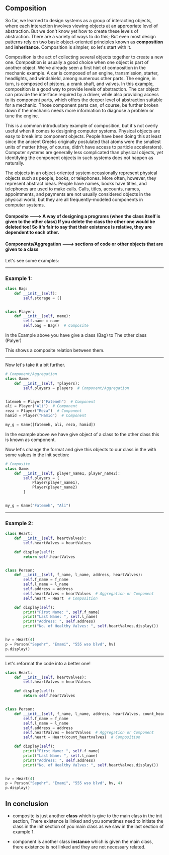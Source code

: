 ## Composition
So far, we learned to design systems as a group of interacting objects, where each 
interaction involves viewing objects at an appropriate level of abstraction. But we 
don't know yet how to create these levels of abstraction. There are a variety of ways 
to do this; But even most design patterns rely 
on two basic object-oriented principles known as **composition** and **inheritance**. 
Composition is simpler, so let's start with it.

Composition is the act of collecting several objects together to create a new one. 
Composition is usually a good choice when one object is part of another object. 
We've already seen a first hint of composition in the mechanic example. A car is 
composed of an engine, transmission, starter, headlights, and windshield, among 
numerous other parts. The engine, in turn, is composed of pistons, a crank shaft, and 
valves. In this example, composition is a good way to provide levels of abstraction. 
The car object can provide the interface required by a driver, while also providing 
access to its component parts, which offers the deeper level of abstraction suitable 
for a mechanic. Those component parts can, of course, be further broken down if the 
mechanic needs more information to diagnose a problem or tune the engine.

This is a common introductory example of composition, but it's not overly useful 
when it comes to designing computer systems. Physical objects are easy to break 
into component objects. People have been doing this at least since the ancient Greeks 
originally postulated that atoms were the smallest units of matter (they, of course, 
didn't have access to particle accelerators). Computer systems are generally less 
complicated than physical objects, yet identifying the component objects in such 
systems does not happen as naturally.

The objects in an object-oriented system occasionally represent physical objects such 
as people, books, or telephones. More often, however, they represent abstract ideas. 
People have names, books have titles, and telephones are used to make calls. Calls, 
titles, accounts, names, appointments, and payments are not usually considered 
objects in the physical world, but they are all frequently-modeled components in 
computer systems.
#### **Composite** ---> **A way of designing a programs (when the class itself is given to the other class) If you delete the class the other one would be deleted too! So it's fair to say that their existence is relative, they are dependent to each other.**
#### **Components/Aggregation** ---> **sections of code or other objects that are given to a class**

Let's see some examples:

---

### Example 1:
```Python
class Bag:
    def __init__(self):
        self.storage = []


class Player:
    def __init__(self, name):
        self.name = name
        self.bag = Bag()  # Composite
```
In the Example above you have give a class (Bag) to The other class (Palyer)

This shows a composite relation between them.

---
Now let's take it a bit further.

```Python
# Component/Aggregation
class Game:
    def __init__(self, *players):
        self.players = players  # Component/Aggregation


fatemeh = Player("Fatemeh")  # Component
ali = Player("Ali")  # Component
reza = Player("Reza")  # Component
hamid = Player("Hamid")  # Component

my_g = Game([fatemeh, ali, reza, hamid])
```
In the example above we have give object of a class to the other class this is known as component.


Now let's change the format and give this objects to our class in the with some values in the init section:


```Python
# Composite
class Game:
    def __init__(self, player_name1, player_name2):
        self.players = [
            Player(player_name1),
            Player(player_name2)
        ]


my_g = Game("Fatemeh", "Ali")
```

---

### Example 2:
```Python
class Heart:
    def __init__(self, heartValves):
        self.heartValves = heartValves

    def display(self):
        return self.heartValves


class Person:
    def __init__(self, f_name, l_name, address, heartValves):
        self.f_name = f_name
        self.l_name = l_name
        self.address = address
        self.heartValves = heartValves  # Aggregation or Component
        self.heart = Heart  # Composition

    def display(self):
        print("First Name: ", self.f_name)
        print("Last Name: ", self.l_name)
        print("Address: ", self.address)
        print("No. of Healthy Valves: ", self.heartValves.display())


hv = Heart(4)
p = Person("Sepehr", "Emami", "555 wso blvd", hv)
p.display()
```
---
Let's reformat the code into a better one!

```Python
class Heart:
    def __init__(self, heartValves):
        self.heartValves = heartValves

    def display(self):
        return self.heartValves


class Person:
    def __init__(self, f_name, l_name, address, heartValves, count_heartvalves):
        self.f_name = f_name
        self.l_name = l_name
        self.address = address
        self.heartValves = heartValves  # Aggregation or Component
        self.heart = Heart(count_heartvalves)  # Composition

    def display(self):
        print("First Name: ", self.f_name)
        print("Last Name: ", self.l_name)
        print("Address: ", self.address)
        print("No. of Healthy Valves: ", self.heartValves.display())


hv = Heart(4)
p = Person("Sepehr", "Emami", "555 wso blvd", hv, 4)
p.display()
```

## In conclusion

* composite is just another **class** which is give to the main class in the init section, There existence is linked and you sometimes need to initiate the class in the init section of you main class as we saw in the last section of example 1.

* component is another class **instance** which is given the main class, there existence is not linked and they are not necessary related.

